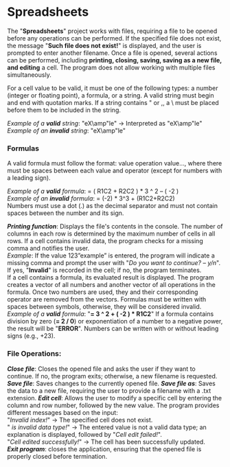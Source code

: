 # Spreadsheets

The "__Spreadsheets__" project works with files, requiring a file to be opened before any operations can be performed. If the specified file does not exist, the message "__Such file does not exist!__" is displayed, and the user is prompted to enter another filename. Once a file is opened, several actions can be performed, including __printing, closing, saving, saving as a new file, and editing__ a cell. The program does not allow working with multiple files simultaneously.

For a cell value to be valid, it must be one of the following types: a number (integer or floating point), a formula, or a string. A valid string must begin and end with quotation marks. If a string contains " or ,, a \ must be placed before them to be included in the string.<br>

_Example of a __valid__ string_: "eX\amp\"le" → Interpreted as "eX\amp"le"<br>
_Example of an __invalid__ string_: "eX\amp"le"<br>
### Formulas
A valid formula must follow the format: value operation value…, where there must be spaces between each value and operator (except for numbers with a leading sign).<br>

_Example of a __valid__ formula_: = ( R1C2 + R2C2 ) * 3 ^ 2 – ( -2 )<br>
_Example of an __invalid__ formula_: = (-2) * 3^3 + (R1C2+R2C2)<br>
Numbers must use a dot (.) as the decimal separator and must not contain spaces between the number and its sign.

___Printing function___: Displays the file's contents in the console. The number of columns in each row is determined by the maximum number of cells in all rows. If a cell contains invalid data, the program checks for a missing comma and notifies the user. <br>
_Example_: If the value 123”example” is entered, the program will indicate a missing comma and prompt the user with "_Do you want to continue? – y/n_". If yes, "__Invalid__" is recorded in the cell; if no, the program terminates.<br>
If a cell contains a formula, its evaluated result is displayed. The program creates a vector of all numbers and another vector of all operations in the formula. Once two numbers are used, they and their corresponding operator are removed from the vectors. Formulas must be written with spaces between symbols, otherwise, they will be considered invalid.
_Example of a __valid__ formula_: "__= 3 ^ 2 + ( -2 ) * R1C2__"
If a formula contains division by zero (__= 2 / 0__) or exponentiation of a number to a negative power, the result will be "__ERROR__".
Numbers can be written with or without leading signs (e.g., +23).
### File Operations:
___Close file___: Closes the opened file and asks the user if they want to continue. If no, the program exits; otherwise, a new filename is requested.
___Save file___: Saves changes to the currently opened file.
___Save file as___: Saves the data to a new file, requiring the user to provide a filename with a .txt extension.
___Edit cell___: Allows the user to modify a specific cell by entering the column and row number, followed by the new value. The program provides different messages based on the input:<br>
"_Invalid index!_" → The specified cell does not exist.<br>
" _is invalid data type!_" → The entered value is not a valid data type; an explanation is displayed, followed by "_Cell edit failed!_".<br>
"_Cell edited successfully!_" → The cell has been successfully updated.<br>
___Exit program___: closes the application, ensuring that the opened file is properly closed before termination.
